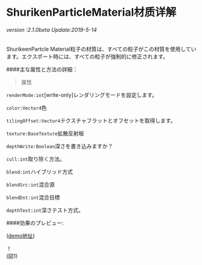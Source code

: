 # ShurikenParticleMaterial材质详解

###### *version :2.1.0beta   Update:2019-5-14*

ShurikeenPartcle Material粒子の材質は、すべての粒子がこの材質を使用しています。エクスポート時には、すべての粒子が強制的に修正されます。

####主な属性と方法の詳細：

>属性

`renderMode:int`[write-only]レンダリングモードを設定します。

`color:Vector4`色

`tilingOffset:Vector4`テクスチャフラットとオフセットを取得します。

`texture:BaseTexture`拡散反射板

`depthWrite:Boolean`深さを書き込みますか？

`cull:int`取り除く方法。

`blend:int`ハイブリッド方式

`blendSrc:int`混合源

`blendDst:int`混合目標

`depthTest:int`深さテスト方式。

####効果のプレビュー:

([demo地址](https://layaair.ldc.layabox.com/demo2/?language=ch&category=3d&group=Particle3D&name=Particle_BurningGround))

！[](img/1.gif)<br/>(図1)
